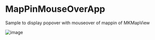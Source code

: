 # MapPinMouseOverApp
Sample to display popover with mouseover of mappin of MKMapView

![image](https://hideo-uhara.github.io/homepage/MapPinMouseOverApp/MapPinMouseOverApp1.png?ver=2)
